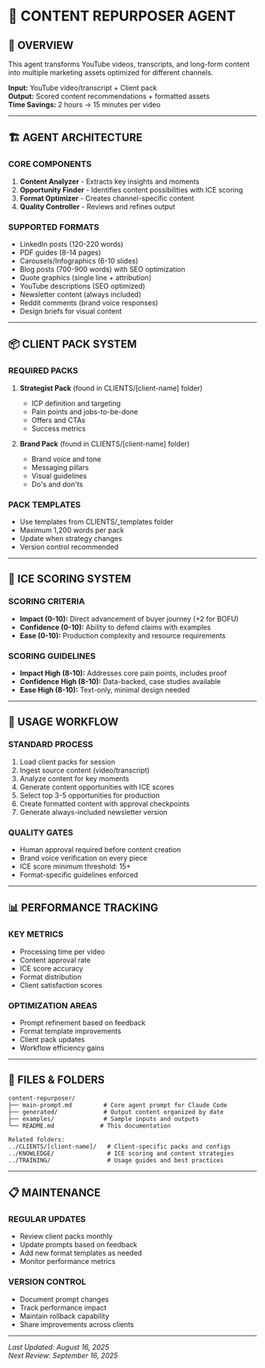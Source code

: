 # 🤖 CONTENT REPURPOSER AGENT

## 📝 OVERVIEW
This agent transforms YouTube videos, transcripts, and long-form content into multiple marketing assets optimized for different channels.

**Input:** YouTube video/transcript + Client pack  
**Output:** Scored content recommendations + formatted assets  
**Time Savings:** 2 hours → 15 minutes per video

---

## 🏗️ AGENT ARCHITECTURE

### CORE COMPONENTS
1. **Content Analyzer** - Extracts key insights and moments
2. **Opportunity Finder** - Identifies content possibilities with ICE scoring  
3. **Format Optimizer** - Creates channel-specific content
4. **Quality Controller** - Reviews and refines output

### SUPPORTED FORMATS
- LinkedIn posts (120-220 words)
- PDF guides (8-14 pages) 
- Carousels/Infographics (6-10 slides)
- Blog posts (700-900 words) with SEO optimization
- Quote graphics (single line + attribution)
- YouTube descriptions (SEO optimized)
- Newsletter content (always included)
- Reddit comments (brand voice responses)
- Design briefs for visual content

---

## 📦 CLIENT PACK SYSTEM

### REQUIRED PACKS
1. **Strategist Pack** (found in CLIENTS/[client-name] folder)
   - ICP definition and targeting
   - Pain points and jobs-to-be-done
   - Offers and CTAs
   - Success metrics

2. **Brand Pack** (found in CLIENTS/[client-name] folder)
   - Brand voice and tone
   - Messaging pillars
   - Visual guidelines
   - Do's and don'ts

### PACK TEMPLATES
- Use templates from CLIENTS/_templates folder
- Maximum 1,200 words per pack
- Update when strategy changes
- Version control recommended

---

## 🎯 ICE SCORING SYSTEM

### SCORING CRITERIA
- **Impact (0-10):** Direct advancement of buyer journey (+2 for BOFU)
- **Confidence (0-10):** Ability to defend claims with examples
- **Ease (0-10):** Production complexity and resource requirements

### SCORING GUIDELINES
- **Impact High (8-10):** Addresses core pain points, includes proof
- **Confidence High (8-10):** Data-backed, case studies available
- **Ease High (8-10):** Text-only, minimal design needed

---

## 🚀 USAGE WORKFLOW

### STANDARD PROCESS
1. Load client packs for session
2. Ingest source content (video/transcript)
3. Analyze content for key moments
4. Generate content opportunities with ICE scores
5. Select top 3-5 opportunities for production
6. Create formatted content with approval checkpoints
7. Generate always-included newsletter version

### QUALITY GATES
- Human approval required before content creation
- Brand voice verification on every piece
- ICE score minimum threshold: 15+
- Format-specific guidelines enforced

---

## 📊 PERFORMANCE TRACKING

### KEY METRICS
- Processing time per video
- Content approval rate
- ICE score accuracy
- Format distribution
- Client satisfaction scores

### OPTIMIZATION AREAS
- Prompt refinement based on feedback
- Format template improvements  
- Client pack updates
- Workflow efficiency gains

---

## 🔧 FILES & FOLDERS

```
content-repurposer/
├── main-prompt.md         # Core agent prompt for Claude Code
├── generated/             # Output content organized by date
├── examples/              # Sample inputs and outputs
└── README.md             # This documentation

Related folders:
../CLIENTS/[client-name]/   # Client-specific packs and configs
../KNOWLEDGE/               # ICE scoring and content strategies
../TRAINING/                # Usage guides and best practices
```

---

## 📋 MAINTENANCE

### REGULAR UPDATES
- Review client packs monthly
- Update prompts based on feedback
- Add new format templates as needed
- Monitor performance metrics

### VERSION CONTROL
- Document prompt changes
- Track performance impact
- Maintain rollback capability
- Share improvements across clients

---

*Last Updated: August 16, 2025*  
*Next Review: September 16, 2025*